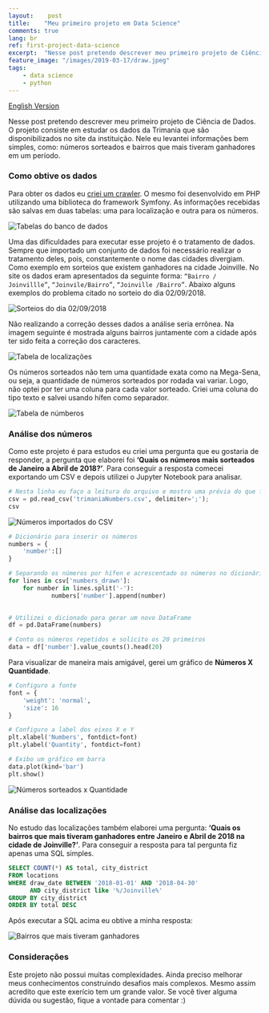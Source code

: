 ```yaml
---
layout:    post
title:    "Meu primeiro projeto em Data Science"
comments: true
lang: br
ref: first-project-data-science
excerpt:  "Nesse post pretendo descrever meu primeiro projeto de Ciência de Dados. O projeto consiste em estudar os dados da Trimania que são disponibilizados no site da instituição. Nele eu levantei informações bem simples, como: números sorteados e bairros que mais tiveram ganhadores em um período."
feature_image: "/images/2019-03-17/draw.jpeg"
tags:
    - data science
    - python
---
```


[English Version]({{site.url}}/2019/03/17/first-project-data-science)

Nesse post pretendo descrever meu primeiro projeto de Ciência de Dados. O projeto consiste em estudar os dados da Trimania que são disponibilizados no site da instituição. Nele eu levantei informações bem simples, como: números sorteados e bairros que mais tiveram ganhadores em um período.

### Como obtive os dados

Para obter os dados eu [criei um crawler](https://github.com/fndomariano/trimania-crawler). O mesmo foi desenvolvido em PHP utilizando uma biblioteca do framework Symfony. As informações recebidas são salvas em duas tabelas: uma para localização e outra para os números. 

![Tabelas do banco de dados]({{site.url}}/images/2019-03-17/tables.png)

Uma das dificuldades para executar esse projeto é o tratamento de dados. Sempre que importado um conjunto de dados foi necessário realizar o tratamento deles, pois, constantemente o nome das cidades divergiam. Como exemplo em sorteios que existem ganhadores na cidade Joinville. No site os dados eram apresentados da seguinte forma: ```“Bairro / Joinvillle”```, ```“Joinvile/Bairro”```, ```“Joinville /Bairro”```. Abaixo alguns exemplos do problema citado no sorteio do dia 02/09/2018.

![Sorteios do dia 02/09/2018]({{site.url}}/images/2019-03-17/result_draw.png)

Não realizando a correção desses dados a análise seria errônea. Na imagem seguinte é mostrada alguns bairros juntamente com a cidade após ter sido feita a correção dos caracteres. 

![Tabela de localizações]({{site.url}}/images/2019-03-17/location_table.png)

Os números sorteados não tem uma quantidade exata como na Mega-Sena, ou seja, a quantidade de números sorteados por rodada vai variar. Logo, não optei por ter uma coluna para cada valor sorteado. Criei uma coluna do tipo texto e salvei usando hífen como separador.

![Tabela de númberos]({{site.url}}/images/2019-03-17/numbers_table.png)

### Análise dos números

Como este projeto é para estudos eu criei uma pergunta que eu gostaria de responder, a pergunta que elaborei foi **‘Quais os números mais sorteados de Janeiro a Abril de 2018?’**. Para conseguir a resposta comecei exportando um CSV e depois utilizei o Jupyter Notebook para analisar.

```python
# Nesta linha eu faço a leitura do arquivo e mostro uma prévia do que foi importado.
csv = pd.read_csv('trimaniaNumbers.csv', delimiter=';');
csv
```

![Números importados do CSV]({{site.url}}/images/2019-03-17/numbers_preview.png)

```python
# Dicionário para inserir os números
numbers = {
    'number':[]
}

# Separando os números por hífen e acrescentado os números no dicionário
for lines in csv['numbers_drawn']:    
    for number in lines.split('-'):
            numbers['number'].append(number)
        

# Utilizei o dicionado para gerar um novo DataFrame
df = pd.DataFrame(numbers)

# Conto os números repetidos e solicito os 20 primeiros 
data = df['number'].value_counts().head(20)
```

Para visualizar de maneira mais amigável, gerei um gráfico de **Números X Quantidade**.

```python
# Configuro a fonte
font = {
    'weight': 'normal',
    'size': 16
}

# Configuro a label dos eixos X e Y
plt.xlabel('Numbers', fontdict=font)
plt.ylabel('Quantity', fontdict=font)

# Exibo um gráfico em barra
data.plot(kind='bar')
plt.show()
```

![Números sorteados x Quantidade]({{site.url}}/images/2019-03-17/chart_numbers.png)

### Análise das localizações

No estudo das localizações também elaborei uma pergunta: **‘Quais os bairros que mais tiveram ganhadores entre Janeiro e Abril de 2018 na cidade de Joinville?’**. Para conseguir a resposta para tal pergunta fiz apenas uma SQL simples.

```SQL
SELECT COUNT(*) AS total, city_district
FROM locations
WHERE draw_date BETWEEN '2018-01-01' AND '2018-04-30'
      AND city_district like '%/Joinville%'
GROUP BY city_district
ORDER BY total DESC
```
Após executar a SQL acima eu obtive a minha resposta:

![Bairros que mais tiveram ganhadores]({{site.url}}/images/2019-03-17/sql_result.png)

### Considerações

Este projeto não possui muitas complexidades. Ainda preciso melhorar meus conhecimentos construindo desafios mais complexos. Mesmo assim acredito que este exerício tem um grande valor. Se você tiver alguma dúvida ou sugestão, fique a vontade para comentar :)